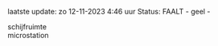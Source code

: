 laatste update: 
zo 12-11-2023  4:46   uur 
Status: FAALT - geel - 
<div class="service Y">schijfruimte</div><div class="service R">microstation</div>